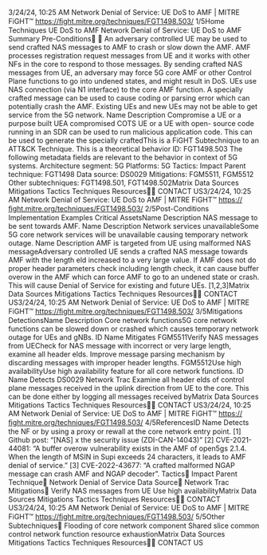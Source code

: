 3/24/24, 10:25 AM Network Denial of Service: UE DoS to AMF | MITRE FiGHT™
https://ﬁght.mitre.org/techniques/FGT1498.503/ 1/5Home Techniques UE DoS to AMF
Network Denial of Service: UE
DoS to AMF
Summary
Pre-Conditions󰅂 󰅂
An adversary controlled UE may be used to send crafted NAS
messages to AMF to crash or slow down the AMF.
AMF processes registration request messages from UE and it
works with other NFs in the core to respond to those
messages. By sending crafted NAS messages from UE, an
adversary may force 5G core AMF or other Control Plane
functions to go into unde ned states, and might result in DoS.
UEs use NAS connection (via N1 interface) to the core AMF
function. A specially crafted message can be used to cause
coding or parsing error which can potentially crash the AMF.
Existing UEs and new UEs may not be able to get service from
the 5G network.
Name Description
Compromise a UE or a purpose
built UEA compromised COTS
UE or a UE with open-
source code running in
an SDR can be used to
run malicious
application code. This
can be used to generate
the specially craftedThis is a FiGHT
Subtechnique to an ATT&CK
Technique.
This is a theoretical behavior
ID: FGT1498.503
The following metadata
fields are relevant to the
behavior in context of 5G
systems.
Architecture segment: 5G
Platforms: 5G
Tactics: Impact
Parent technique: FGT1498
Data source: DS0029
Mitigations: FGM5511,
FGM5512
Other subtechniques:
FGT1498.501, FGT1498.502Matrix Data Sources Mitigations Tactics Techniques Resources󰍝󰇙
CONTACT US3/24/24, 10:25 AM Network Denial of Service: UE DoS to AMF | MITRE FiGHT™
https://ﬁght.mitre.org/techniques/FGT1498.503/ 2/5Post-Conditions
Implementation Examples
Critical AssetsName Description
NAS message to be
sent towards AMF.
Name Description
Network services unavailableSome 5G core network
services will be
unavailable causing
temporary network
outage.
Name Description
AMF is targeted from UE using
malformed NAS messageAdversary controlled UE
sends a crafted NAS
message towards AMF
with the length  eld
increased to a very
large value. If AMF does
not do proper header
parameters check
including length check,
it can cause buffer
over ow in the AMF
which can force AMF to
go to an unde ned
state or crash. This will
cause Denial of Service
for existing and future
UEs. [1,2,3]Matrix Data Sources Mitigations Tactics Techniques Resources󰍝󰇙
CONTACT US3/24/24, 10:25 AM Network Denial of Service: UE DoS to AMF | MITRE FiGHT™
https://ﬁght.mitre.org/techniques/FGT1498.503/ 3/5Mitigations
DetectionsName Description
Core network functions5G core network
functions can be
slowed down or
crashed which causes
temporary network
outage for UEs and
gNBs.
ID Name Mitigates
FGM5511Verify NAS
messages from UECheck for NAS message
with incorrect or very
large length, examine
all header  elds.
Improve message
parsing mechanism by
discarding messages
with improper header
lengths.
FGM5512Use high availabilityUse high availability
feature for all core
network functions.
ID Name Detects
DS0029 Network Tra c Examine all header
 elds of control plane
messages received in
the uplink direction
from UE to the core.
This can be done either
by logging all
messages received byMatrix Data Sources Mitigations Tactics Techniques Resources󰍝󰇙
CONTACT US3/24/24, 10:25 AM Network Denial of Service: UE DoS to AMF | MITRE FiGHT™
https://ﬁght.mitre.org/techniques/FGT1498.503/ 4/5ReferencesID Name Detects
the NF or by using a
proxy or  rewall at the
core network entry
point.
[1] Github post: “[NAS]  x the security issue (ZDI-CAN-14043)”
[2] CVE-2021-44081: “A buffer over ow vulnerability exists in
the AMF of open5gs 2.1.4. When the length of MSIN in Supi
exceeds 24 characters, it leads to AMF denial of service.”
[3] CVE-2022-43677: “A crafted malformed NGAP message
can crash AMF and NGAP decoder”.
Tactics󰅀
Impact
Parent Technique󰅀
Network Denial of Service
Data Source󰅀
Network Tra c
Mitigations󰅀
Verify NAS messages from UE
Use high availabilityMatrix Data Sources Mitigations Tactics Techniques Resources󰍝󰇙
CONTACT US3/24/24, 10:25 AM Network Denial of Service: UE DoS to AMF | MITRE FiGHT™
https://ﬁght.mitre.org/techniques/FGT1498.503/ 5/5Other Subtechniques󰅀
Flooding of core network component
Shared slice common control network function resource exhaustionMatrix Data Sources Mitigations Tactics Techniques Resources󰍝󰇙
CONTACT US